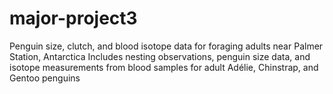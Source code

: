 # major-project3
Penguin size, clutch, and blood isotope data for foraging adults near Palmer Station, Antarctica
Includes nesting observations, penguin size data, and isotope measurements from blood samples for adult Adélie, Chinstrap, and Gentoo penguins
